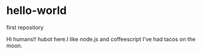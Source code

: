 # hello-world
first repository

Hi humans!!
hubot here.I like node.js and coffeescript
I've had tacos on the moon.
